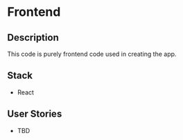 # Frontend

## Description

This code is purely frontend code used in creating the app.

## Stack

* React

## User Stories

* TBD
